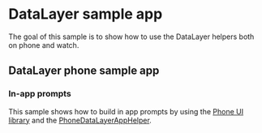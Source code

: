 # DataLayer sample app

The goal of this sample is to show how to use the DataLayer helpers both on phone and watch.

## DataLayer phone sample app

### In-app prompts
This sample shows how to build in app prompts by using the 
[Phone UI library](https://github.com/google/horologist/tree/main/datalayer/phone-ui) and the 
[PhoneDataLayerAppHelper](https://github.com/google/horologist/blob/main/datalayer/phone/src/main/java/com/google/android/horologist/datalayer/phone/PhoneDataLayerAppHelper.kt).








